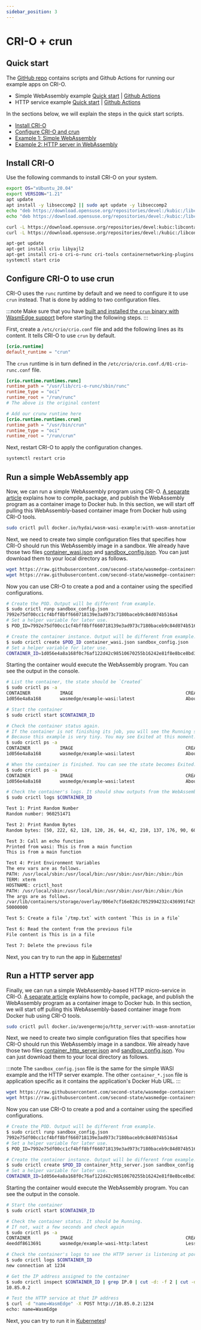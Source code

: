 ```yaml
---
sidebar_position: 3
---
```


# CRI-O + crun

## Quick start

The [GitHub repo](https://github.com/second-state/wasmedge-containers-examples/) contains scripts and Github Actions for running our example apps on CRI-O.

- Simple WebAssembly example [Quick start](https://github.com/second-state/wasmedge-containers-examples/blob/main/crio/README.md) | [Github Actions](https://github.com/second-state/wasmedge-containers-examples/blob/main/.github/workflows/crio.yml)
- HTTP service example [Quick start](https://github.com/second-state/wasmedge-containers-examples/blob/main/crio/http_server/README.md) | [Github Actions](https://github.com/second-state/wasmedge-containers-examples/blob/main/.github/workflows/crio-server.yml)

In the sections below, we will explain the steps in the quick start scripts.

- [Install CRI-O](#install-cri-o)
- [Configure CRI-O and crun](#configure-cri-o-to-use-crun)
- [Example 1: Simple WebAssembly](#run-a-simple-webassembly-app)
- [Example 2: HTTP server in WebAssembly](#run-a-http-server-app)

## Install CRI-O

Use the following commands to install CRI-O on your system.

```bash
export OS="xUbuntu_20.04"
export VERSION="1.21"
apt update
apt install -y libseccomp2 || sudo apt update -y libseccomp2
echo "deb https://download.opensuse.org/repositories/devel:/kubic:/libcontainers:/stable/$OS/ /" > /etc/apt/sources.list.d/devel:kubic:libcontainers:stable.list
echo "deb https://download.opensuse.org/repositories/devel:/kubic:/libcontainers:/stable:/cri-o:/$VERSION/$OS/ /" > /etc/apt/sources.list.d/devel:kubic:libcontainers:stable:cri-o:$VERSION.list

curl -L https://download.opensuse.org/repositories/devel:kubic:libcontainers:stable:cri-o:$VERSION/$OS/Release.key | apt-key add -
curl -L https://download.opensuse.org/repositories/devel:/kubic:/libcontainers:/stable/$OS/Release.key | apt-key add -

apt-get update
apt-get install criu libyajl2
apt-get install cri-o cri-o-runc cri-tools containernetworking-plugins
systemctl start crio
```

## Configure CRI-O to use crun

CRI-O uses the `runc` runtime by default and we need to configure it to use `crun` instead. That is done by adding to two configuration files.

<!-- prettier-ignore -->
:::note
Make sure that you have [built and installed the `crun` binary with WasmEdge support](../oci-runtime/crun.md) before starting the following steps.
:::

First, create a `/etc/crio/crio.conf` file and add the following lines as its content. It tells CRI-O to use `crun` by default.

```conf
[crio.runtime]
default_runtime = "crun"
```

The `crun` runtime is in turn defined in the `/etc/crio/crio.conf.d/01-crio-runc.conf` file.

```conf
[crio.runtime.runtimes.runc]
runtime_path = "/usr/lib/cri-o-runc/sbin/runc"
runtime_type = "oci"
runtime_root = "/run/runc"
# The above is the original content

# Add our crunw runtime here
[crio.runtime.runtimes.crun]
runtime_path = "/usr/bin/crun"
runtime_type = "oci"
runtime_root = "/run/crun"
```

Next, restart CRI-O to apply the configuration changes.

```bash
systemctl restart crio
```

## Run a simple WebAssembly app

Now, we can run a simple WebAssembly program using CRI-O. [A separate article](https://github.com/second-state/wasmedge-containers-examples/blob/main/simple_wasi_app.md) explains how to compile, package, and publish the WebAssembly program as a container image to Docker hub. In this section, we will start off pulling this WebAssembly-based container image from Docker hub using CRI-O tools.

```bash
sudo crictl pull docker.io/hydai/wasm-wasi-example:with-wasm-annotation
```

Next, we need to create two simple configuration files that specifies how CRI-O should run this WebAssembly image in a sandbox. We already have those two files [container_wasi.json](https://github.com/second-state/wasmedge-containers-examples/blob/main/crio/container_wasi.json) and [sandbox_config.json](https://github.com/second-state/wasmedge-containers-examples/blob/main/crio/sandbox_config.json). You can just download them to your local directory as follows.

```bash
wget https://raw.githubusercontent.com/second-state/wasmedge-containers-examples/main/crio/sandbox_config.json
wget https://raw.githubusercontent.com/second-state/wasmedge-containers-examples/main/crio/container_wasi.json
```

Now you can use CRI-O to create a pod and a container using the specified configurations.

```bash
# Create the POD. Output will be different from example.
$ sudo crictl runp sandbox_config.json
7992e75df00cc1cf4bff8bff660718139e3ad973c7180baceb9c84d074b516a4
# Set a helper variable for later use.
$ POD_ID=7992e75df00cc1cf4bff8bff660718139e3ad973c7180baceb9c84d074b516a4

# Create the container instance. Output will be different from example.
$ sudo crictl create $POD_ID container_wasi.json sandbox_config.json
# Set a helper variable for later use.
CONTAINER_ID=1d056e4a8a168f0c76af122d42c98510670255b16242e81f8e8bce8bd3a4476f
```

Starting the container would execute the WebAssembly program. You can see the output in the console.

```bash
# List the container, the state should be `Created`
$ sudo crictl ps -a
CONTAINER           IMAGE                                          CREATED              STATE               NAME                     ATTEMPT             POD ID
1d056e4a8a168       wasmedge/example-wasi:latest                   About a minute ago   Created             podsandbox1-wasm-wasi   0                   7992e75df00cc

# Start the container
$ sudo crictl start $CONTAINER_ID

# Check the container status again.
# If the container is not finishing its job, you will see the Running state
# Because this example is very tiny. You may see Exited at this moment.
$ sudo crictl ps -a
CONTAINER           IMAGE                                          CREATED              STATE               NAME                     ATTEMPT             POD ID
1d056e4a8a168       wasmedge/example-wasi:latest                   About a minute ago   Running             podsandbox1-wasm-wasi   0                   7992e75df00cc

# When the container is finished. You can see the state becomes Exited.
$ sudo crictl ps -a
CONTAINER           IMAGE                                          CREATED              STATE               NAME                     ATTEMPT             POD ID
1d056e4a8a168       wasmedge/example-wasi:latest                   About a minute ago   Exited              podsandbox1-wasm-wasi   0                   7992e75df00cc

# Check the container's logs. It should show outputs from the WebAssembly programs
$ sudo crictl logs $CONTAINER_ID

Test 1: Print Random Number
Random number: 960251471

Test 2: Print Random Bytes
Random bytes: [50, 222, 62, 128, 120, 26, 64, 42, 210, 137, 176, 90, 60, 24, 183, 56, 150, 35, 209, 211, 141, 146, 2, 61, 215, 167, 194, 1, 15, 44, 156, 27, 179, 23, 241, 138, 71, 32, 173, 159, 180, 21, 198, 197, 247, 80, 35, 75, 245, 31, 6, 246, 23, 54, 9, 192, 3, 103, 72, 186, 39, 182, 248, 80, 146, 70, 244, 28, 166, 197, 17, 42, 109, 245, 83, 35, 106, 130, 233, 143, 90, 78, 155, 29, 230, 34, 58, 49, 234, 230, 145, 119, 83, 44, 111, 57, 164, 82, 120, 183, 194, 201, 133, 106, 3, 73, 164, 155, 224, 218, 73, 31, 54, 28, 124, 2, 38, 253, 114, 222, 217, 202, 59, 138, 155, 71, 178, 113]

Test 3: Call an echo function
Printed from wasi: This is from a main function
This is from a main function

Test 4: Print Environment Variables
The env vars are as follows.
PATH: /usr/local/sbin:/usr/local/bin:/usr/sbin:/usr/bin:/sbin:/bin
TERM: xterm
HOSTNAME: crictl_host
PATH: /usr/local/sbin:/usr/local/bin:/usr/sbin:/usr/bin:/sbin:/bin
The args are as follows.
/var/lib/containers/storage/overlay/006e7cf16e82dc7052994232c436991f429109edea14a8437e74f601b5ee1e83/merged/wasi_example_main.wasm
50000000

Test 5: Create a file `/tmp.txt` with content `This is in a file`

Test 6: Read the content from the previous file
File content is This is in a file

Test 7: Delete the previous file
```

Next, you can try to run the app in [Kubernetes](../kubernetes/kubernetes-cri-o.md)!

## Run a HTTP server app

Finally, we can run a simple WebAssembly-based HTTP micro-service in CRI-O. [A separate article](https://github.com/second-state/wasmedge-containers-examples/blob/main/http_server_wasi_app.md) explains how to compile, package, and publish the WebAssembly program as a container image to Docker hub. In this section, we will start off pulling this WebAssembly-based container image from Docker hub using CRI-O tools.

```bash
sudo crictl pull docker.io/avengermojo/http_server:with-wasm-annotation
```

Next, we need to create two simple configuration files that specifies how CRI-O should run this WebAssembly image in a sandbox. We already have those two files [container_http_server.json](https://raw.githubusercontent.com/second-state/wasmedge-containers-examples/main/crio/http_server/container_http_server.json) and [sandbox_config.json](https://github.com/second-state/wasmedge-containers-examples/blob/main/crio/sandbox_config.json). You can just download them to your local directory as follows.

<!-- prettier-ignore -->
:::note
The `sandbox_config.json` file is the same for the simple WASI example and the HTTP server example. The other `container_*.json` file is application specific as it contains the application's Docker Hub URL.
:::

```bash
wget https://raw.githubusercontent.com/second-state/wasmedge-containers-examples/main/crio/sandbox_config.json
wget https://raw.githubusercontent.com/second-state/wasmedge-containers-examples/main/crio/http_server/container_http_server.json
```

Now you can use CRI-O to create a pod and a container using the specified configurations.

```bash
# Create the POD. Output will be different from example.
$ sudo crictl runp sandbox_config.json
7992e75df00cc1cf4bff8bff660718139e3ad973c7180baceb9c84d074b516a4
# Set a helper variable for later use.
$ POD_ID=7992e75df00cc1cf4bff8bff660718139e3ad973c7180baceb9c84d074b516a4

# Create the container instance. Output will be different from example.
$ sudo crictl create $POD_ID container_http_server.json sandbox_config.json
# Set a helper variable for later use.
CONTAINER_ID=1d056e4a8a168f0c76af122d42c98510670255b16242e81f8e8bce8bd3a4476f
```

Starting the container would execute the WebAssembly program. You can see the output in the console.

```bash
# Start the container
$ sudo crictl start $CONTAINER_ID

# Check the container status. It should be Running.
# If not, wait a few seconds and check again
$ sudo crictl ps -a
CONTAINER           IMAGE                                          CREATED                  STATE               NAME                ATTEMPT             POD ID
4eeddf8613691       wasmedge/example-wasi-http:latest              Less than a second ago   Running             http_server         0                   1d84f30e7012e

# Check the container's logs to see the HTTP server is listening at port 1234
$ sudo crictl logs $CONTAINER_ID
new connection at 1234

# Get the IP address assigned to the container
$ sudo crictl inspect $CONTAINER_ID | grep IP.0 | cut -d: -f 2 | cut -d'"' -f 2
10.85.0.2

# Test the HTTP service at that IP address
$ curl -d "name=WasmEdge" -X POST http://10.85.0.2:1234
echo: name=WasmEdge
```

Next, you can try to run it in [Kubernetes](../kubernetes/kubernetes-cri-o.md)!
